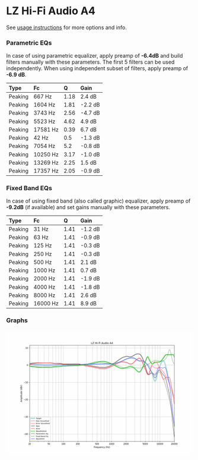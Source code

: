 # LZ Hi-Fi Audio A4
See [usage instructions](https://github.com/jaakkopasanen/AutoEq#usage) for more options and info.

### Parametric EQs
In case of using parametric equalizer, apply preamp of **-6.4dB** and build filters manually
with these parameters. The first 5 filters can be used independently.
When using independent subset of filters, apply preamp of **-6.9 dB**.

| Type    | Fc       |    Q | Gain    |
|:--------|:---------|:-----|:--------|
| Peaking | 667 Hz   | 1.18 | 2.4 dB  |
| Peaking | 1604 Hz  | 1.81 | -2.2 dB |
| Peaking | 3743 Hz  | 2.56 | -4.7 dB |
| Peaking | 5523 Hz  | 4.62 | 4.9 dB  |
| Peaking | 17581 Hz | 0.39 | 6.7 dB  |
| Peaking | 42 Hz    | 0.5  | -1.3 dB |
| Peaking | 7054 Hz  | 5.2  | -0.8 dB |
| Peaking | 10250 Hz | 3.17 | -1.0 dB |
| Peaking | 13269 Hz | 2.25 | 1.5 dB  |
| Peaking | 17357 Hz | 2.05 | -0.9 dB |

### Fixed Band EQs
In case of using fixed band (also called graphic) equalizer, apply preamp of **-9.2dB**
(if available) and set gains manually with these parameters.

| Type    | Fc       |    Q | Gain    |
|:--------|:---------|:-----|:--------|
| Peaking | 31 Hz    | 1.41 | -1.2 dB |
| Peaking | 63 Hz    | 1.41 | -0.9 dB |
| Peaking | 125 Hz   | 1.41 | -0.3 dB |
| Peaking | 250 Hz   | 1.41 | -0.3 dB |
| Peaking | 500 Hz   | 1.41 | 2.1 dB  |
| Peaking | 1000 Hz  | 1.41 | 0.7 dB  |
| Peaking | 2000 Hz  | 1.41 | -1.9 dB |
| Peaking | 4000 Hz  | 1.41 | -1.8 dB |
| Peaking | 8000 Hz  | 1.41 | 2.6 dB  |
| Peaking | 16000 Hz | 1.41 | 8.9 dB  |

### Graphs
![](./LZ%20Hi-Fi%20Audio%20A4.png)
